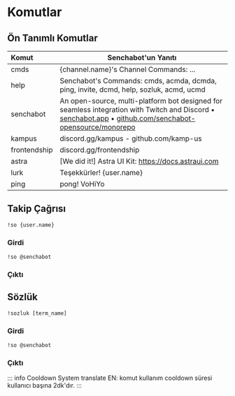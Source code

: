# Komutlar

## Ön Tanımlı Komutlar <Badge type="tip" text="beta"/>

| Komut        | Senchabot'un Yanıtı                                                                                                                                                                                                                  |
| :----------- | ------------------------------------------------------------------------------------------------------------------------------------------------------------------------------------------------------------------------------------ |
| cmds         | {channel.name}'s Channel Commands: ...                                                                                                                                                                                               |
| help         | Senchabot's Commands: cmds, acmda, dcmda, ping, invite, dcmd, help, sozluk, acmd, ucmd                                                                                                                                               |
| senchabot    | An open-source, multi-platform bot designed for seamless integration with Twitch and Discord • [senchabot.app](https://senchabot.app) • [github.com/senchabot-opensource/monorepo](https://github.com/senchabot-opensource/monorepo) |
| kampus       | discord.gg/kampus - github.com/kamp-us                                                                                                                                                                                               |
| frontendship | discord.gg/frontendship                                                                                                                                                                                                              |
| astra        | [We did it!] Astra UI Kit: https://docs.astraui.com                                                                                                                                                                                  |
| lurk         | Teşekkürler! {user.name}                                                                                                                                                                                                             |
| ping         | pong! VoHiYo                                                                                                                                                                                                                         |

## Takip Çağrısı <Badge type="tip" text="beta"/>

```
!so {user.name}
```

### Girdi

```
!so @senchabot
```

### Çıktı

<!-- Result Photo ? -->

## Sözlük <Badge type="tip" text="beta"/>

```
!sozluk [term_name]
```

### Girdi

```
!so @senchabot
```

### Çıktı

<!-- Result Photo ? -->

::: info Cooldown System
translate EN: komut kullanım cooldown süresi kullanıcı başına 2dk'dır.
:::
